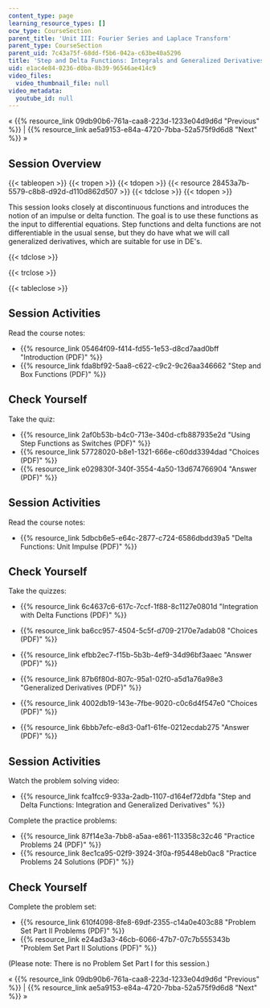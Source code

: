 ```yaml
---
content_type: page
learning_resource_types: []
ocw_type: CourseSection
parent_title: 'Unit III: Fourier Series and Laplace Transform'
parent_type: CourseSection
parent_uid: 7c43a75f-68dd-f5b6-042a-c63be40a5296
title: 'Step and Delta Functions: Integrals and Generalized Derivatives'
uid: e1ac4e84-0236-d0ba-8b39-96546ae414c9
video_files:
  video_thumbnail_file: null
video_metadata:
  youtube_id: null
---
```


« {{% resource_link 09db90b6-761a-caa8-223d-1233e04d9d6d "Previous" %}} | {{% resource_link ae5a9153-e84a-4720-7bba-52a575f9d6d8 "Next" %}} »

Session Overview
----------------

{{< tableopen >}}
{{< tropen >}}
{{< tdopen >}}
{{< resource 28453a7b-5579-c8b8-d92d-d110d862d507 >}}
{{< tdclose >}}
{{< tdopen >}}


This session looks closely at discontinuous functions and introduces the notion of an impulse or delta function. The goal is to use these functions as the input to differential equations. Step functions and delta functions are not differentiable in the usual sense, but they do have what we will call generalized derivatives, which are suitable for use in DE's.


{{< tdclose >}}

{{< trclose >}}

{{< tableclose >}}

Session Activities
------------------

Read the course notes:

*   {{% resource_link 05464f09-f414-fd55-1e53-d8cd7aad0bff "Introduction (PDF)" %}}
*   {{% resource_link fda8bf92-5aa8-c622-c9c2-9c26aa346662 "Step and Box Functions (PDF)" %}}

Check Yourself
--------------

Take the quiz:

*   {{% resource_link 2af0b53b-b4c0-713e-340d-cfb887935e2d "Using Step Functions as Switches (PDF)" %}}
*   {{% resource_link 57728020-b8e1-1321-666e-c60dd3394dad "Choices (PDF)" %}}
*   {{% resource_link e029830f-340f-3554-4a50-13d674766904 "Answer (PDF)" %}}

Session Activities
------------------

Read the course notes:

*   {{% resource_link 5dbcb6e5-e64c-2877-c724-6586dbdd39a5 "Delta Functions: Unit Impulse (PDF)" %}}

Check Yourself
--------------

Take the quizzes:

*   {{% resource_link 6c4637c6-617c-7ccf-1f88-8c1127e0801d "Integration with Delta Functions (PDF)" %}}
*   {{% resource_link ba6cc957-4504-5c5f-d709-2170e7adab08 "Choices (PDF)" %}}
*   {{% resource_link efbb2ec7-f15b-5b3b-4ef9-34d96bf3aaec "Answer (PDF)" %}}
  
*   {{% resource_link 87b6f80d-807c-95a1-02f0-a5d1a76a98e3 "Generalized Derivatives (PDF)" %}}
*   {{% resource_link 4002db19-143e-7fbe-9020-c0c6d4f547e0 "Choices (PDF)" %}}
*   {{% resource_link 6bbb7efc-e8d3-0af1-61fe-0212ecdab275 "Answer (PDF)" %}}

Session Activities
------------------

Watch the problem solving video:

*   {{% resource_link fca1fcc9-933a-2adb-1107-d164ef72dbfa "Step and Delta Functions: Integration and Generalized Derivatives" %}}

Complete the practice problems:

*   {{% resource_link 87f14e3a-7bb8-a5aa-e861-113358c32c46 "Practice Problems 24 (PDF)" %}}
*   {{% resource_link 8ec1ca95-02f9-3924-3f0a-f95448eb0ac8 "Practice Problems 24 Solutions (PDF)" %}}

Check Yourself
--------------

Complete the problem set:

*   {{% resource_link 610f4098-8fe8-69df-2355-c14a0e403c88 "Problem Set Part II Problems (PDF)" %}}
*   {{% resource_link e24ad3a3-46cb-6066-47b7-07c7b555343b "Problem Set Part II Solutions (PDF)" %}}

(Please note: There is no Problem Set Part I for this session.)

« {{% resource_link 09db90b6-761a-caa8-223d-1233e04d9d6d "Previous" %}} | {{% resource_link ae5a9153-e84a-4720-7bba-52a575f9d6d8 "Next" %}} »